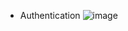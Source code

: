 - Authentication
![image](https://user-images.githubusercontent.com/57944099/173190748-49016576-c6a0-4067-8e41-cd5edf018cd1.png)
